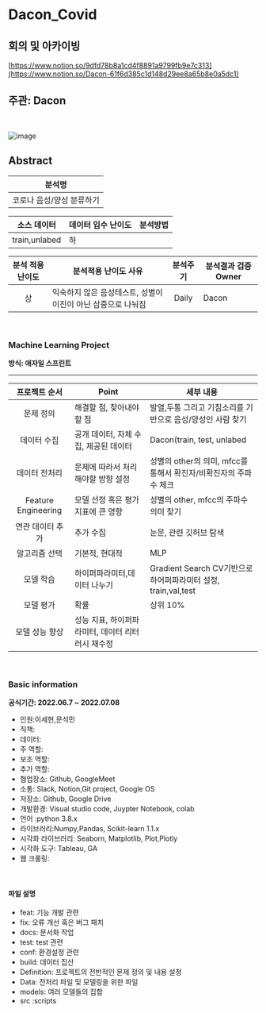 # Dacon_Covid

## 회의 및 아카이빙 

[https://www.notion.so/9dfd78b8a1cd4f8891a9799fb9e7c313](https://www.notion.so/Dacon-61f6d385c1d148d29ee8a65b8e0a5dc1)

## 주관: Dacon

<br>

![image](https://user-images.githubusercontent.com/86671456/173595098-36e9e43e-3b20-4b95-a045-485425c103df.png)


## Abstract

| 분석명 |  
|:-----:|
|코로나 음성/양성 분류하기|

|  소스 데이터 |     데이터 입수 난이도    |      분석방법     |
|:------------------:| -----|:---------------:|
|train,unlabed| 하|   |

|  분석 적용 난이도  |     분석적용 난이도 사유    |      분석주기     | 분석결과 검증 Owner|
|:-----:| --------------------------------------- |:---------------:|----------------|
|상 |익숙하지 않은 음성테스트, 성별이 이진이 아닌 삼중으로 나눠짐   |Daily  | Dacon |



<br>

### Machine Learning Project 

**방식: 애자일 스프린트**

---

|  프로젝트 순서 |     Point    | 세부 내용 |  
|:------------------:| -----|------|
|문제 정의|해결할 점, 찾아내야할 점 |발열,두통 그리고 기침소리를 기반으로 음성/양성인 사람 찾기|
|데이터 수집|공개 데이터, 자체 수집, 제공된 데이터 |Dacon(train, test, unlabed|   
|데이터 전처리|문제에 따라서 처리해야할 방향 설정 |성별의 other의 의미, mfcc를 통해서 확진자/비확진자의 주파수 체크|
|Feature Engineering|모델 선정 혹은 평가 지표에 큰 영향|성별의 other, mfcc의 주파수 의미 찾기|
|연관 데이터 추가|추가 수집 |눈문, 관련 깃허브 탐색  |
|알고리즘 선택| 기본적, 현대적|MLP|   
|모델 학습|하이퍼파라미터,데이터 나누기 |Gradient Search CV기반으로 하어퍼파라미터 설정, train,val,test |
|모델 평가|확률|상위 10% |
|모델 성능 향상|성능 지표, 하이퍼파라미터, 데이터 리터러시 재수정 |  |

<br>

### Basic information

**공식기간: 2022.06.7 ~ 2022.07.08**


- 인원:이세현,문석민
- 직책: 
- 데이터: 
- 주 역할:
- 보조 역할: 
- 추가 역할:
- 협업장소: Github, GoogleMeet
- 소통: Slack, Notion,Git project, Google OS
- 저장소: Github, Google Drive
- 개발환경: Visual studio code, Juypter Notebook, colab
- 언어 :python 3.8.x
- 라이브러리:Numpy,Pandas, Scikit-learn 1.1.x
- 시각화 라이브러리: Seaborn, Matplotlib, Plot,Plotly  
- 시각화 도구: Tableau, GA
- 웹 크롤링: 

<br>

#### 파일 설명

- feat: 기능 개발 관련
- fix: 오류 개선 혹은 버그 패치
- docs: 문서화 작업
- test: test 관련
- conf: 환경설정 관련
- build: 데이터 집산
- Definition: 프로젝트의 전반적인 문제 정의 및 내용 설정
- Data: 전처리 파일 및 모델링을 위한 파일
- models: 여러 모델들의 집합
- src :scripts
